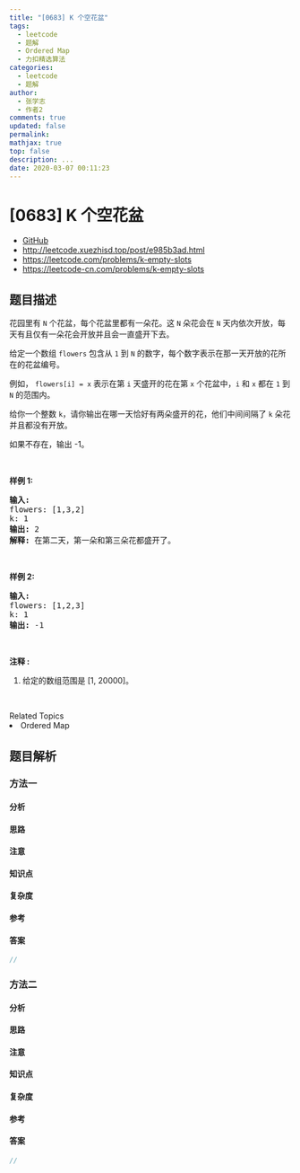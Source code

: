 ```yaml
---
title: "[0683] K 个空花盆"
tags:
  - leetcode
  - 题解
  - Ordered Map
  - 力扣精选算法
categories:
  - leetcode
  - 题解
author:
  - 张学志
  - 作者2
comments: true
updated: false
permalink:
mathjax: true
top: false
description: ...
date: 2020-03-07 00:11:23
---
```



# [0683] K 个空花盆
* [GitHub](https://github.com/algoboy101/LeetCodeCrowdsource/tree/master/_posts/QA/%5B0683%5D%20K%20%E4%B8%AA%E7%A9%BA%E8%8A%B1%E7%9B%86.md)
* http://leetcode.xuezhisd.top/post/e985b3ad.html
* https://leetcode.com/problems/k-empty-slots
* https://leetcode-cn.com/problems/k-empty-slots


## 题目描述

<p>花园里有 <code>N</code> 个花盆，每个花盆里都有一朵花。这 <code>N</code> 朵花会在 <code>N</code> 天内依次开放，每天有且仅有一朵花会开放并且会一直盛开下去。</p>

<p>给定一个数组 <code>flowers</code> 包含从 <code>1</code> 到 <code>N</code> 的数字，每个数字表示在那一天开放的花所在的花盆编号。</p>

<p>例如，&nbsp;<code>flowers[i] = x</code> 表示在第 <code>i</code> 天盛开的花在第 <code>x</code> 个花盆中，<code>i</code> 和 <code>x</code> 都在 <code>1</code> 到 <code>N</code> 的范围内。</p>

<p>给你一个整数 <code>k</code>，请你输出在哪一天恰好有两朵盛开的花，他们中间间隔了&nbsp;<code>k</code> 朵花并且都没有开放。</p>

<p>如果不存在，输出 -1。</p>

<p>&nbsp;</p>

<p><strong>样例 1:</strong></p>

<pre><strong>输入:</strong> 
flowers: [1,3,2]
k: 1
<strong>输出:</strong> 2
<strong>解释:</strong> 在第二天，第一朵和第三朵花都盛开了。
</pre>

<p>&nbsp;</p>

<p><strong>样例 2:</strong></p>

<pre><strong>输入:</strong> 
flowers: [1,2,3]
k: 1
<strong>输出:</strong> -1
</pre>

<p>&nbsp;</p>

<p><strong>注释 :</strong></p>

<ol>
	<li>给定的数组范围是&nbsp;[1, 20000]。</li>
</ol>

<p>&nbsp;</p>
<div><div>Related Topics</div><div><li>Ordered Map</li></div></div>


## 题目解析


### 方法一

#### 分析

#### 思路

#### 注意

#### 知识点

#### 复杂度

#### 参考

#### 答案

```cpp
//
```


### 方法二

#### 分析

#### 思路

#### 注意

#### 知识点

#### 复杂度

#### 参考

#### 答案

```cpp
//
```


